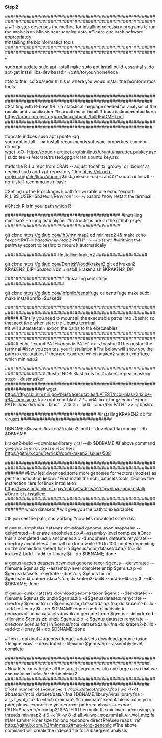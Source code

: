 **Step 2**

#################################################################################################################
#This step describes the method for installing necessary programs to run the analysis on MinIon seqeuencing data. 
#Please cite each software appropriately                                                                          
#installing the bioinformatics tools                                                                              
#################################################################################################################

sudo apt update
sudo apt install make
sudo apt install build-essential
sudo apt-get install libz-dev
basedir=/path/to/your/home/local

#Go to the <basedir>:
cd $basedir #This is where you would install the bioinformatics tools:

###############################################################################################################
#Starting with R-base #R is a statistical language needed for analysis of the results and visualization
#Instructions to install R-base is documented here: https://cran.r-project.org/bin/linux/ubuntu/fullREADME.html
###############################################################################################################

#update indices
sudo apt update -qq\
sudo apt install --no-install-recommends software-properties-common dirmngr\
wget -qO- https://cloud.r-project.org/bin/linux/ubuntu/marutter_pubkey.asc | sudo tee -a /etc/apt/trusted.gpg.d/cran_ubuntu_key.asc

#add the R 4.0 repo from CRAN -- adjust 'focal' to 'groovy' or 'bionic' as needed
sudo add-apt-repository "deb https://cloud.r-project.org/bin/linux/ubuntu $(lsb_release -cs)-cran40/"
sudo apt install --no-install-recommends r-base

#Setting up the R packages li path for writable one
echo "export R_LIBS_USER=$basedir/Renviron" >> ~/.bashrc
#now restart the terminal

#Check R is in your path
which R

###########################################
#Installing minimap2 - a long read aligner
#Instructions are on the github page:
###########################################

git clone https://github.com/lh3/minimap2
cd minimap2 && make
echo "export PATH=$basedir/minimap2:$PATH" >> ~/.bashrc #wiritning the pathway export to bashrc to mount it automatically

###################
#Installing kraken2
###################

git clone https://github.com/DerrickWood/kraken2.git
cd kraken2
KRAKEN2_DIR=$basedir/bin
./install_kraken2.sh $KRAKEN2_DIR

######################
#Installing centrifuge
######################

git clone https://github.com/infphilo/centrifuge
cd centrifuge
make
sudo make install prefix=$basedir


#####################################################################################################################
#Finally you need to mount all the executable paths into ./bashrc so that next time when start the Ubuntu terminal, \
#it will automatically export the paths to the executables 
#####################################################################################################################
echo "export PATH=$basedir:$PATH" >> ~/.bashrc
#Then restart the terminal
#Now you can test your installation
#The below will show you the path to executables if they are exported
which kraken2
which centrifuge
which minimap2

#######################################################################
#Install NCBI Blast tools for Kraken2 repeat masking steps - dustmasker
#######################################################################
wget https://ftp.ncbi.nlm.nih.gov/blast/executables/LATEST/ncbi-blast-2.13.0+-x64-linux.tar.gz
tar zxvpf ncbi-blast-2.*+-x64-linux.tar.gz
echo "export PATH=$basedir/ncbi-blast-2.13.0+-x64-linux/bin:$PATH" >> ~/.bashrc

##################################
#Installing KRAKEN2 db for viruses
##################################

DBNAME=$basedir/kraken2
kraken2-build --download-taxonomy --db $DBNAME

kraken2-build --download-library viral --db $DBNAME
#if above command give you an error, please read here https://github.com/DerrickWood/kraken2/issues/508

#######################################################################################################################
#Now lets dwonload some more genomes for vectors (mozies) as per the instrcution below:
#First install the ncbi_datasets tools: 
#Follow the instruction here for linux installation https://www.ncbi.nlm.nih.gov/datasets/docs/v2/download-and-install/
#Once it is installed:
#######################################################################################################################
which datasets # will give you the path to executables

#IF you see the path, it is working
#now lets download some data

#<Anopheles spp>
genus=anopheles
datasets download genome taxon anopheles --dehydrated --filename anopheles.zip #--assembly-level complete #Once this is completed
unzip anopheles.zip -d anopheles
datasets rehydrate --directory anopheles #This will run for a while (30 to 100 mnutes depending on the connection speed)
for i in $genus/ncbi_dataset/data/*/*.fna; do kraken2-build --add-to-library $i --db $DBNAME; done

#<Aedes spp>
genus=aedes
datasets download genome taxon $genus --dehydrated --filename $genus.zip --assembly-level complete
unzip $genus.zip -d $genus
datasets rehydrate --directory $genus
for i in $genus/ncbi_dataset/data/*/*.fna; do kraken2-build --add-to-library $i --db $DBNAME; done

#<Culex spp>
genus=culex
datasets download genome taxon $genus --dehydrated --filename $genus.zip 
unzip $genus.zip -d $genus
datasets rehydrate --directory $genus
for i in $genus/ncbi_dataset/data/*/*.fna; do kraken2-build --add-to-library $i --db $DBNAME; done
conda deactivate
#<Wolbachia spp>
genus=wolbachia
datasets download genome taxon $genus --dehydrated --filename $genus.zip 
unzip $genus.zip -d $genus
datasets rehydrate --directory $genus
for i in $genus/ncbi_dataset/data/*/*.fna; do kraken2-build --add-to-library $i --db $DBNAME; done

#This is optional
#<dengue>
#genus=dengue
#datasets download genome taxon 'dengue virus' --dehydrated --filename $genus.zip --assembly-level complete

##############################################################################################################
#Now lets concatenate all the target seqeucnes into one large on so that we can make an index for the minimap2
##############################################################################################################
#Total number of seqeunces
ls */ncbi_dataset/data/*/*.fna | wc -l
cat $basedir/*/ncbi_dataset/data/*/*.fna $DBNAME/library/viral/library.fna > all_vir_wol_moz.fa
which minimap2 #if minimap2 executable is not in your path, please export it to your current path see above --> export PATH=$basedir/minimap2/:$PATH
#Then build the minimap index using six threads
minimap2 -t 6 -k 10 -w 8 -d all_vir_wol_moz.mmi all_vir_wol_moz.fa #Use samller kmer size for long Nanopore direct RNAseq reads : ref https://github.com/lh3/minimap2#map-long-genomic
#The above command will create the indexed file for subsequent analysis







